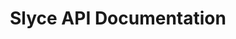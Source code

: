 ---
title: Slyce API Documentation



toc_footers:
  - <a href='https://cmsonline.com'>Documentation Powered by CMS</a>

includes:
  - modules/introduction
  - modules/setup
  - modules/authentication
  - api/payplan
  - api/transaction
  - errors

search: true
---